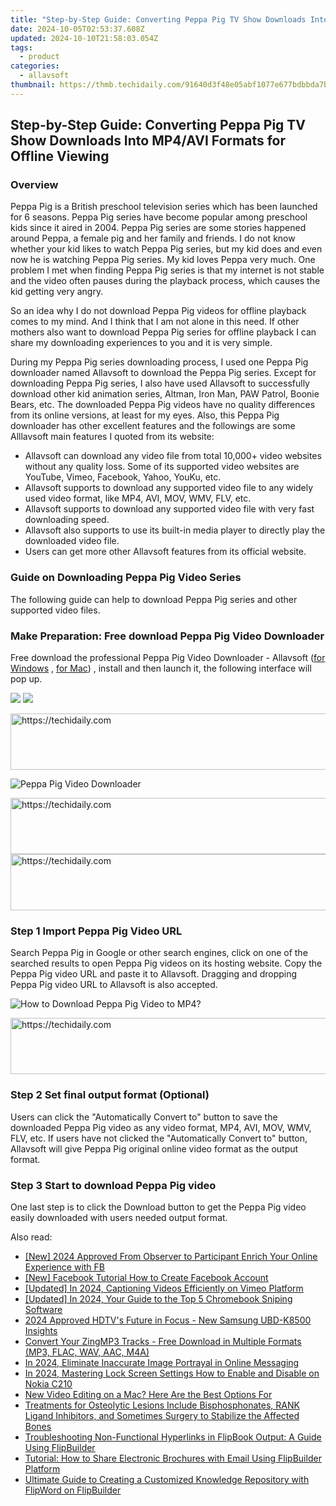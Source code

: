 ```yaml
---
title: "Step-by-Step Guide: Converting Peppa Pig TV Show Downloads Into MP4/AVI Formats for Offline Viewing"
date: 2024-10-05T02:53:37.608Z
updated: 2024-10-10T21:58:03.054Z
tags:
  - product
categories:
  - allavsoft
thumbnail: https://thmb.techidaily.com/91640d3f48e05abf1077e677bdbbda7bdefb1b3ddb9865f38230cf758116e95e.jpg
---
```


## Step-by-Step Guide: Converting Peppa Pig TV Show Downloads Into MP4/AVI Formats for Offline Viewing

### Overview

Peppa Pig is a British preschool television series which has been launched for 6 seasons. Peppa Pig series have become popular among preschool kids since it aired in 2004\. Peppa Pig series are some stories happened around Peppa, a female pig and her family and friends. I do not know whether your kid likes to watch Peppa Pig series, but my kid does and even now he is watching Peppa Pig series. My kid loves Peppa very much. One problem I met when finding Peppa Pig series is that my internet is not stable and the video often pauses during the playback process, which causes the kid getting very angry.

So an idea why I do not download Peppa Pig videos for offline playback comes to my mind. And I think that I am not alone in this need. If other mothers also want to download Peppa Pig series for offline playback I can share my downloading experiences to you and it is very simple.

During my Peppa Pig series downloading process, I used one Peppa Pig downloader named Allavsoft to download the Peppa Pig series. Except for downloading Peppa Pig series, I also have used Allavsoft to successfully download other kid animation series, Altman, Iron Man, PAW Patrol, Boonie Bears, etc. The downloaded Peppa Pig videos have no quality differences from its online versions, at least for my eyes. Also, this Peppa Pig downloader has other excellent features and the followings are some Alllavsoft main features I quoted from its website:

* Allavsoft can download any video file from total 10,000+ video websites without any quality loss. Some of its supported video websites are YouTube, Vimeo, Facebook, Yahoo, YouKu, etc.
* Allavsoft supports to download any supported video file to any widely used video format, like MP4, AVI, MOV, WMV, FLV, etc.
* Allavsoft supports to download any supported video file with very fast downloading speed.
* Allavsoft also supports to use its built-in media player to directly play the downloaded video file.
* Users can get more other Allavsoft features from its official website.

### Guide on Downloading Peppa Pig Video Series

The following guide can help to download Peppa Pig series and other supported video files.

### Make Preparation: Free download Peppa Pig Video Downloader

Free download the professional Peppa Pig Video Downloader - Allavsoft ([for Windows](https://tools.techidaily.com/allavsoft/products/) , [for Mac](https://tools.techidaily.com/allavsoft/products/)) , install and then launch it, the following interface will pop up.

[![](https://www.allavsoft.com/how-to/../images/how-to/free-download-win.jpg)](https://tools.techidaily.com/allavsoft/products/) [![](https://www.allavsoft.com/how-to/../images/how-to/free-download-mac.jpg)](https://tools.techidaily.com/allavsoft/products/)

<!-- affiliate ads begin -->
<a href="https://unicoeye.pxf.io/c/5597632/2134243/18498" target="_top" id="2134243">
  <img src="//a.impactradius-go.com/display-ad/18498-2134243" border="0" alt="https://techidaily.com" width="728" height="90"/>
</a>
<img height="0" width="0" src="https://unicoeye.pxf.io/i/5597632/2134243/18498" style="position:absolute;visibility:hidden;" border="0" />
<!-- affiliate ads end -->

![Peppa Pig Video Downloader](https://www.allavsoft.com/how-to/../images/allavsoft/screen-shot-600.jpg)

<!-- affiliate ads begin -->
<a href="https://unicoeye.pxf.io/c/5597632/2148774/18498" target="_top" id="2148774">
  <img src="//a.impactradius-go.com/display-ad/18498-2148774" border="0" alt="https://techidaily.com" width="728" height="90"/>
</a>
<img height="0" width="0" src="https://unicoeye.pxf.io/i/5597632/2148774/18498" style="position:absolute;visibility:hidden;" border="0" />
<!-- affiliate ads end -->

<!-- affiliate ads begin -->
<a href="https://dhgate.sjv.io/c/5597632/1186802/12108" target="_top" id="1186802">
  <img src="//a.impactradius-go.com/display-ad/12108-1186802" border="0" alt="https://techidaily.com" width="728" height="90"/>
</a>
<img height="0" width="0" src="https://dhgate.sjv.io/i/5597632/1186802/12108" style="position:absolute;visibility:hidden;" border="0" />
<!-- affiliate ads end -->

### Step 1 Import Peppa Pig Video URL

Search Peppa Pig in Google or other search engines, click on one of the searched results to open Peppa Pig videos on its hosting website. Copy the Peppa Pig video URL and paste it to Allavsoft. Dragging and dropping Peppa Pig video URL to Allavsoft is also accepted.

![How to Download Peppa Pig Video to MP4?](https://www.allavsoft.com/how-to/../images/how-to/download-rtmp-video/download-rtmp-video.jpg)

<!-- affiliate ads begin -->
<a href="https://appsumo.8odi.net/c/5597632/2130886/7443" target="_top" id="2130886">
  <img src="//a.impactradius-go.com/display-ad/7443-2130886" border="0" alt="https://techidaily.com" width="728" height="90"/>
</a>
<img height="0" width="0" src="https://appsumo.8odi.net/i/5597632/2130886/7443" style="position:absolute;visibility:hidden;" border="0" />
<!-- affiliate ads end -->

### Step 2 Set final output format (Optional)

Users can click the "Automatically Convert to" button to save the downloaded Peppa Pig video as any video format, MP4, AVI, MOV, WMV, FLV, etc. If users have not clicked the "Automatically Convert to" button, Allavsoft will give Peppa Pig original online video format as the output format.

### Step 3 Start to download Peppa Pig video

One last step is to click the Download button to get the Peppa Pig video easily downloaded with users needed output format.

<ins class="adsbygoogle"
     style="display:block"
     data-ad-format="autorelaxed"
     data-ad-client="ca-pub-7571918770474297"
     data-ad-slot="1223367746"></ins>

<ins class="adsbygoogle"
     style="display:block"
     data-ad-client="ca-pub-7571918770474297"
     data-ad-slot="8358498916"
     data-ad-format="auto"
     data-full-width-responsive="true"></ins>

<span class="atpl-alsoreadstyle">Also read:</span>
<div><ul>
<li><a href="https://facebook-video-recording.techidaily.com/new-2024-approved-from-observer-to-participant-enrich-your-online-experience-with-fb/"><u>[New] 2024 Approved From Observer to Participant Enrich Your Online Experience with FB</u></a></li>
<li><a href="https://facebook-clips.techidaily.com/new-facebook-tutorial-how-to-create-facebook-account/"><u>[New] Facebook Tutorial How to Create Facebook Account</u></a></li>
<li><a href="https://vimeo-videos.techidaily.com/updated-in-2024-captioning-videos-efficiently-on-vimeo-platform/"><u>[Updated] In 2024, Captioning Videos Efficiently on Vimeo Platform</u></a></li>
<li><a href="https://video-screen-grab.techidaily.com/updated-in-2024-your-guide-to-the-top-5-chromebook-sniping-software/"><u>[Updated] In 2024, Your Guide to the Top 5 Chromebook Sniping Software</u></a></li>
<li><a href="https://fox-http.techidaily.com/2024-approved-hdtvs-future-in-focus-new-samsung-ubd-k8500-insights/"><u>2024 Approved HDTV's Future in Focus - New Samsung UBD-K8500 Insights</u></a></li>
<li><a href="https://discover-exceptional.techidaily.com/convert-your-zingmp3-tracks-free-download-in-multiple-formats-mp3-flac-wav-aac-m4a/"><u>Convert Your ZingMP3 Tracks - Free Download in Multiple Formats (MP3, FLAC, WAV, AAC, M4A)</u></a></li>
<li><a href="https://facebook-video-content.techidaily.com/in-2024-eliminate-inaccurate-image-portrayal-in-online-messaging/"><u>In 2024, Eliminate Inaccurate Image Portrayal in Online Messaging</u></a></li>
<li><a href="https://easy-unlock-android.techidaily.com/in-2024-mastering-lock-screen-settings-how-to-enable-and-disable-on-nokia-c210-by-drfone-android/"><u>In 2024, Mastering Lock Screen Settings How to Enable and Disable on Nokia C210</u></a></li>
<li><a href="https://video-creation-software.techidaily.com/new-video-editing-on-a-mac-here-are-the-best-options-for/"><u>New Video Editing on a Mac? Here Are the Best Options For</u></a></li>
<li><a href="https://buynow-info.techidaily.com/treatments-for-osteolytic-lesions-include-bisphosphonates-rank-ligand-inhibitors-and-sometimes-surgery-to-stabilize-the-affected-bones/"><u>Treatments for Osteolytic Lesions Include Bisphosphonates, RANK Ligand Inhibitors, and Sometimes Surgery to Stabilize the Affected Bones</u></a></li>
<li><a href="https://discover-exceptional.techidaily.com/troubleshooting-non-functional-hyperlinks-in-flipbook-output-a-guide-using-flipbuilder/"><u>Troubleshooting Non-Functional Hyperlinks in FlipBook Output: A Guide Using FlipBuilder</u></a></li>
<li><a href="https://discover-exceptional.techidaily.com/tutorial-how-to-share-electronic-brochures-with-email-using-flipbuilder-platform/"><u>Tutorial: How to Share Electronic Brochures with Email Using FlipBuilder Platform</u></a></li>
<li><a href="https://discover-exceptional.techidaily.com/ultimate-guide-to-creating-a-customized-knowledge-repository-with-flipword-on-flipbuilder/"><u>Ultimate Guide to Creating a Customized Knowledge Repository with FlipWord on FlipBuilder</u></a></li>
</ul></div>

